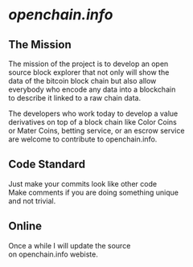 # *openchain.info*


## The Mission


The mission of the project is to develop an open  
source block explorer that not only will show the  
data of the bitcoin block chain but also allow  
everybody who encode any data into a blockchain  
to describe it linked to a raw chain data.  

The developers who work today to develop a value  
derivatives on top of a block chain like Color Coins  
or Mater Coins, betting service, or an escrow service  
are welcome to contribute to openchain.info.  


## Code Standard

Just make your commits look like other code  
Make comments if you are doing something unique  
and not trivial.

## Online

Once a while I will update the source  
on openchain.info webiste.  
